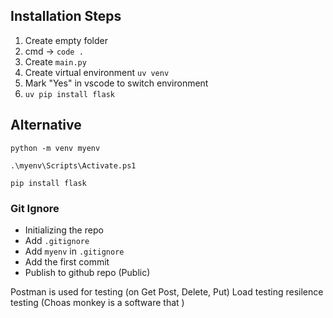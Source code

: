 ## Installation Steps

1. Create empty folder
2. cmd -> `code .`
3. Create `main.py`
4. Create virtual environment `uv venv`
5. Mark "Yes" in vscode to switch environment
6. `uv pip install flask`

## Alternative

```
python -m venv myenv

.\myenv\Scripts\Activate.ps1

pip install flask
```

### Git Ignore

- Initializing the repo
- Add `.gitignore`
- Add `myenv` in `.gitignore`
- Add the first commit
- Publish to github repo (Public)

Postman is used for testing (on Get Post, Delete, Put)
Load testing
resilence testing
(Choas monkey is a software that )
